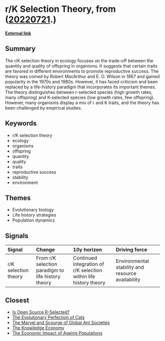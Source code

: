 # __r/K Selection Theory__, from ([20220721](https://kghosh.substack.com/p/20220721).)

__[External link](https://en.wikipedia.org/wiki/R/K_selection_theory)__



## Summary

The r/K selection theory in ecology focuses on the trade-off between the quantity and quality of offspring in organisms. It suggests that certain traits are favored in different environments to promote reproductive success. The theory was coined by Robert MacArthur and E. O. Wilson in 1967 and gained popularity in the 1970s and 1980s. However, it has faced criticism and been replaced by a life-history paradigm that incorporates its important themes. The theory distinguishes between r-selected species (high growth rates, many offspring) and K-selected species (low growth rates, few offspring). However, many organisms display a mix of r and K traits, and the theory has been challenged by empirical studies.

## Keywords

* r/K selection theory
* ecology
* organisms
* offspring
* quantity
* quality
* traits
* reproductive success
* stability
* environment

## Themes

* Evolutionary biology
* Life history strategies
* Population dynamics

## Signals

| Signal               | Change                                             | 10y horizon                                                       | Driving force                                     |
|:---------------------|:---------------------------------------------------|:------------------------------------------------------------------|:--------------------------------------------------|
| r/K selection theory | From r/K selection paradigm to life history theory | Continued integration of r/K selection within life history theory | Environmental stability and resource availability |

## Closest

* [Is Open Source R-Selected?](79846636fe0c4d77f026c76ec0964344)
* [The Evolutionary Perfection of Cats](90de84f63a10fdb941b767bf3f8ba615)
* [The Marvel and Scourge of Global Ant Societies](b147b7647892de1e4462e11ce7262379)
* [The Knowledge Economy](07c5954a7c375f3ea3cf9e8724c93de7)
* [The Economic Impact of Ageing Populations](bff595b72330d833dba477e2dc2a5656)